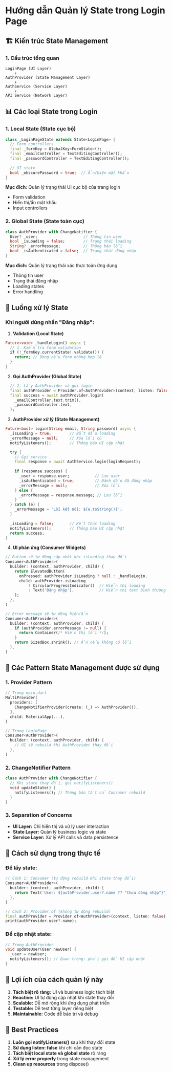 # Hướng dẫn Quản lý State trong Login Page

## 🏗️ Kiến trúc State Management

### 1. **Cấu trúc tổng quan**

```
LoginPage (UI Layer)
    ↓
AuthProvider (State Management Layer)
    ↓
AuthService (Service Layer)
    ↓
API Service (Network Layer)
```

## 📊 Các loại State trong Login

### **1. Local State (State cục bộ)**
```dart
class _LoginPageState extends State<LoginPage> {
  // Form controllers
  final _formKey = GlobalKey<FormState>();
  final _emailController = TextEditingController();
  final _passwordController = TextEditingController();
  
  // UI state
  bool _obscurePassword = true;  // Ẩn/hiện mật khẩu
}
```

**Mục đích:** Quản lý trạng thái UI cục bộ của trang login
- Form validation
- Hiển thị/ẩn mật khẩu
- Input controllers

### **2. Global State (State toàn cục)**
```dart
class AuthProvider with ChangeNotifier {
  User? _user;                    // Thông tin user
  bool _isLoading = false;        // Trạng thái loading
  String? _errorMessage;          // Thông báo lỗi
  bool _isAuthenticated = false;  // Trạng thái đăng nhập
}
```

**Mục đích:** Quản lý trạng thái xác thực toàn ứng dụng
- Thông tin user
- Trạng thái đăng nhập
- Loading states
- Error handling

## 🔄 Luồng xử lý State

### **Khi người dùng nhấn "Đăng nhập":**

1. **Validation (Local State)**
```dart
Future<void> _handleLogin() async {
  // 1. Kiểm tra form validation
  if (!_formKey.currentState!.validate()) {
    return; // Dừng nếu form không hợp lệ
  }
}
```

2. **Gọi AuthProvider (Global State)**
```dart
  // 2. Lấy AuthProvider và gọi login
  final authProvider = Provider.of<AuthProvider>(context, listen: false);
  final success = await authProvider.login(
    _emailController.text.trim(),
    _passwordController.text,
  );
```

3. **AuthProvider xử lý (State Management)**
```dart
Future<bool> login(String email, String password) async {
  _isLoading = true;        // Bắt đầu loading
  _errorMessage = null;     // Xóa lỗi cũ
  notifyListeners();        // Thông báo UI cập nhật

  try {
    // Gọi service
    final response = await AuthService.login(loginRequest);
    
    if (response.success) {
      _user = response.user;           // Lưu user
      _isAuthenticated = true;         // Đánh dấu đã đăng nhập
      _errorMessage = null;            // Xóa lỗi
    } else {
      _errorMessage = response.message; // Lưu lỗi
    }
  } catch (e) {
    _errorMessage = 'Lỗi kết nối: ${e.toString()}';
  }
  
  _isLoading = false;       // Kết thúc loading
  notifyListeners();        // Thông báo UI cập nhật
  return success;
}
```

4. **UI phản ứng (Consumer Widgets)**
```dart
// Button sẽ tự động cập nhật khi isLoading thay đổi
Consumer<AuthProvider>(
  builder: (context, authProvider, child) {
    return ElevatedButton(
      onPressed: authProvider.isLoading ? null : _handleLogin,
      child: authProvider.isLoading
          ? CircularProgressIndicator()  // Hiển thị loading
          : Text('Đăng nhập'),           // Hiển thị text bình thường
    );
  },
)

// Error message sẽ tự động hiện/ẩn
Consumer<AuthProvider>(
  builder: (context, authProvider, child) {
    if (authProvider.errorMessage != null) {
      return Container(/* Hiển thị lỗi */);
    }
    return SizedBox.shrink(); // Ẩn nếu không có lỗi
  },
)
```

## 🎯 Các Pattern State Management được sử dụng

### **1. Provider Pattern**
```dart
// Trong main.dart
MultiProvider(
  providers: [
    ChangeNotifierProvider(create: (_) => AuthProvider()),
  ],
  child: MaterialApp(...),
)

// Trong LoginPage
Consumer<AuthProvider>(
  builder: (context, authProvider, child) {
    // UI sẽ rebuild khi AuthProvider thay đổi
  },
)
```

### **2. ChangeNotifier Pattern**
```dart
class AuthProvider with ChangeNotifier {
  // Khi state thay đổi, gọi notifyListeners()
  void updateState() {
    notifyListeners(); // Thông báo tất cả Consumer rebuild
  }
}
```

### **3. Separation of Concerns**
- **UI Layer:** Chỉ hiển thị và xử lý user interaction
- **State Layer:** Quản lý business logic và state
- **Service Layer:** Xử lý API calls và data persistence

## 🔧 Cách sử dụng trong thực tế

### **Để lấy state:**
```dart
// Cách 1: Consumer (tự động rebuild khi state thay đổi)
Consumer<AuthProvider>(
  builder: (context, authProvider, child) {
    return Text('User: ${authProvider.user?.name ?? "Chưa đăng nhập"}');
  },
)

// Cách 2: Provider.of (không tự động rebuild)
final authProvider = Provider.of<AuthProvider>(context, listen: false);
print(authProvider.user?.name);
```

### **Để cập nhật state:**
```dart
// Trong AuthProvider
void updateUser(User newUser) {
  _user = newUser;
  notifyListeners(); // Quan trọng: phải gọi để UI cập nhật
}
```

## 🚀 Lợi ích của cách quản lý này

1. **Tách biệt rõ ràng:** UI và business logic tách biệt
2. **Reactive:** UI tự động cập nhật khi state thay đổi
3. **Scalable:** Dễ mở rộng khi ứng dụng phát triển
4. **Testable:** Dễ test từng layer riêng biệt
5. **Maintainable:** Code dễ bảo trì và debug

## 📝 Best Practices

1. **Luôn gọi notifyListeners()** sau khi thay đổi state
2. **Sử dụng listen: false** khi chỉ cần đọc state
3. **Tách biệt local state và global state** rõ ràng
4. **Xử lý error properly** trong state management
5. **Clean up resources** trong dispose()
